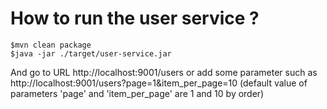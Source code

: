 # How to run the user service ?

```
$mvn clean package
$java -jar ./target/user-service.jar
```

And go to URL http://localhost:9001/users
or add some parameter such as http://localhost:9001/users?page=1&item_per_page=10
(default value of parameters 'page' and 'item_per_page' are 1 and 10 by order)

